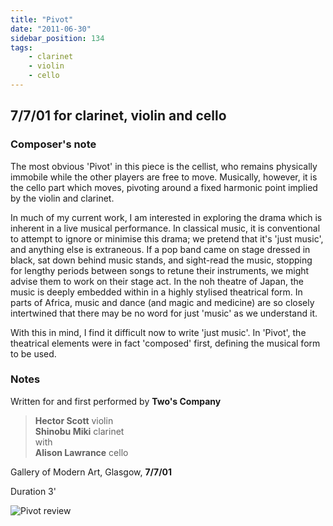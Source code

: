 ```yaml
---
title: "Pivot"
date: "2011-06-30"
sidebar_position: 134
tags:
    - clarinet
    - violin
    - cello
---
```


## 7/7/01 for clarinet, violin and cello




### Composer's note

The most obvious 'Pivot' in this piece is the cellist, who remains physically immobile while the other players are free to move. Musically, however, it is the cello part which moves, pivoting around a fixed harmonic point implied by the violin and clarinet.

In much of my current work, I am interested in exploring the drama which is inherent in a live musical performance. In classical music, it is conventional to attempt to ignore or minimise this drama; we pretend that it's 'just music', and anything else is extraneous. If a pop band came on stage dressed in black, sat down behind music stands, and sight-read the music, stopping for lengthy periods between songs to retune their instruments, we might advise them to work on their stage act. In the noh theatre of Japan, the music is deeply embedded within in a highly stylised theatrical form. In parts of Africa, music and dance (and magic and medicine) are so closely intertwined that there may be no word for just 'music' as we understand it.

With this in mind, I find it difficult now to write 'just music'. In 'Pivot', the theatrical elements were in fact 'composed' first, defining the musical form to be used.

### Notes

Written for and first performed by **Two's Company**

>   
> **Hector Scott** violin  
> **Shinobu Miki** clarinet  
> with  
> **Alison Lawrance** cello

Gallery of Modern Art, Glasgow, **7/7/01**

Duration 3'

![Pivot review](/img/piv_review.gif "piv_review")

